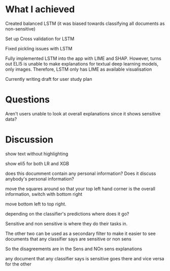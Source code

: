 # What I achieved

Created balanced LSTM (it was biased towards classifying all documents as non-sensitive)

Set up Cross validation for LSTM

Fixed pickling issues with LSTM

Fully implemented LSTM into the app with LIME and SHAP. However, turns out ELI5 is unable to make explanations for textual deep learning models, only images. Therefore, LSTM only has LIME as available visualisation

Currently writing draft for user study plan

# Questions

Aren't users unable to look at overall explanations since it shows sensitive data?

# Discussion

show text without highlighting

show eli5 for both LR and XGB

does this documment contain any personal information? Does it discuss anybody's personal information?

move the squares around so that your top left hand corner is the overall information, switch with bottom right

move bottom left to top right.

depending on the classifier's predictions where does it go?

Sensitive and non sensitive is where they do their tasks in.

The other two can be used as a secondary filter to make it easier to see documents that any classifier says are sensitive or non sens

So the disagreements are in the Sens and NOn sens explanations

any document that any classifier says is sensitive goes there
and vice versa for the other
